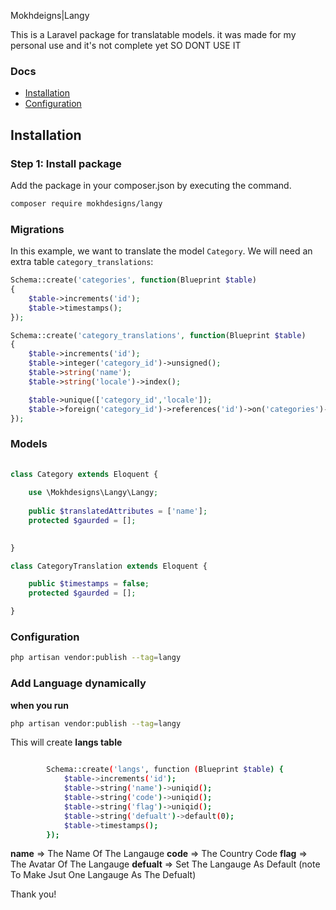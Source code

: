 Mokhdeigns|Langy 


This is a Laravel package for translatable models. it was made for my personal use and it's not complete yet SO DONT USE IT

### Docs

* [Installation](#installation-in-4-steps)
* [Configuration](#configuration)


## Installation 

### Step 1: Install package

Add the package in your composer.json by executing the command.

```bash
composer require mokhdesigns/langy
```


###  Migrations

In this example, we want to translate the model `Category`. We will need an extra table `category_translations`:

```php
Schema::create('categories', function(Blueprint $table)
{
    $table->increments('id');
    $table->timestamps();
});

Schema::create('category_translations', function(Blueprint $table)
{
    $table->increments('id');
    $table->integer('category_id')->unsigned();
    $table->string('name');
    $table->string('locale')->index();

    $table->unique(['category_id','locale']);
    $table->foreign('category_id')->references('id')->on('categories')->onDelete('cascade');
});
```

###  Models

```php
 
class Category extends Eloquent {
    
    use \Mokhdesigns\Langy\Langy;
    
    public $translatedAttributes = ['name'];
    protected $gaurded = [];
    

}

class CategoryTranslation extends Eloquent {

    public $timestamps = false;
    protected $gaurded = [];

}
```

###  Configuration

```bash
php artisan vendor:publish --tag=langy 
```



###  Add Language dynamically

 **when you run**

```bash
php artisan vendor:publish --tag=langy 
```

This will create **langs table** 

```bash

        Schema::create('langs', function (Blueprint $table) {
            $table->increments('id');
            $table->string('name')->uniqid();
            $table->string('code')->uniqid();
            $table->string('flag')->uniqid();
            $table->string('defualt')->default(0);
            $table->timestamps();
        });

```
**name**     => The Name Of The Langauge
**code**     => The Country Code
**flag**     => The Avatar Of The Langauge
**defualt**  => Set The Langauge As Default (note To Make Jsut One Langauge As The Defualt)


 Thank you!
